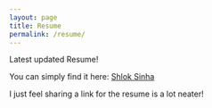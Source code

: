 ```yaml
---
layout: page
title: Resume
permalink: /resume/
---
```


Latest updated Resume! 


<p> You can simply find it here: <a href="https://drive.google.com/file/d/1HHxa-cjTyfEJJ8Eu8MT0XvwKaeCWz3sL/view?usp=sharing" target = "_blank">Shlok Sinha </a> </p>

<p> I just feel sharing a link for the resume is a lot neater!<p>

